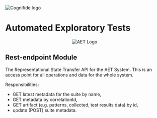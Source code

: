 ![Cognifide logo](http://cognifide.github.io/images/cognifide-logo.png)

# Automated Exploratory Tests
<p align="center">
  <img src="https://github.com/Cognifide/aet/blob/update-readme-files/misc/img/aet-logo-black.png?raw=true" alt="AET Logo"/>
</p>

## Rest-endpoint Module
The Representational State Transfer API for the AET System. This is an access point for all operations and data for the whole system.

Responsibilities:

- GET latest metadata for the suite by name,
- GET metadata by correlationId,
- GET artifact (e.g. patterns, collected, test results data) by id,
- update (POST) suite metadata.